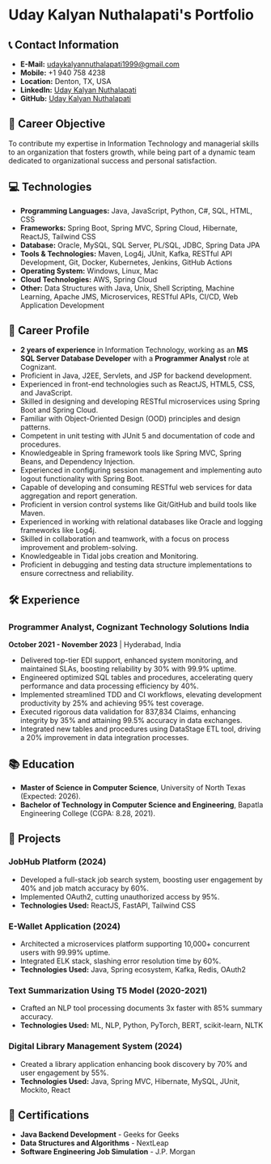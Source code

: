 # Uday Kalyan Nuthalapati's Portfolio


## 📞 **Contact Information**
- **E-Mail:** udaykalyannuthalapati1999@gmail.com
- **Mobile:** +1 940 758 4238
- **Location:** Denton, TX, USA
- **LinkedIn:** [Uday Kalyan Nuthalapati](https://www.linkedin.com/in/uday-kalyan-nuthalapati/)
- **GitHub:** [Uday Kalyan Nuthalapati](https://github.com/UdayKalyanN/UdayKalyanN)

## 🎯 **Career Objective**
To contribute my expertise in Information Technology and managerial skills to an organization that fosters growth, while being part of a dynamic team dedicated to organizational success and personal satisfaction.

## 💻 **Technologies**
- **Programming Languages:** Java, JavaScript, Python, C#, SQL, HTML, CSS
- **Frameworks:** Spring Boot, Spring MVC, Spring Cloud, Hibernate, ReactJS, Tailwind CSS
- **Database:** Oracle, MySQL, SQL Server, PL/SQL, JDBC, Spring Data JPA
- **Tools & Technologies:** Maven, Log4j, JUnit, Kafka, RESTful API Development, Git, Docker, Kubernetes, Jenkins, GitHub Actions
- **Operating System:** Windows, Linux, Mac
- **Cloud Technologies:** AWS, Spring Cloud
- **Other:** Data Structures with Java, Unix, Shell Scripting, Machine Learning, Apache JMS, Microservices, RESTful APIs, CI/CD, Web Application Development

## 🚀 **Career Profile**
- **2 years of experience** in Information Technology, working as an **MS SQL Server Database Developer** with a **Programmer Analyst** role at Cognizant.
- Proficient in Java, J2EE, Servlets, and JSP for backend development.
- Experienced in front-end technologies such as ReactJS, HTML5, CSS, and JavaScript.
- Skilled in designing and developing RESTful microservices using Spring Boot and Spring Cloud.
- Familiar with Object-Oriented Design (OOD) principles and design patterns.
- Competent in unit testing with JUnit 5 and documentation of code and procedures.
- Knowledgeable in Spring framework tools like Spring MVC, Spring Beans, and Dependency Injection.
- Experienced in configuring session management and implementing auto logout functionality with Spring Boot.
- Capable of developing and consuming RESTful web services for data aggregation and report generation.
- Proficient in version control systems like Git/GitHub and build tools like Maven.
- Experienced in working with relational databases like Oracle and logging frameworks like Log4j.
- Skilled in collaboration and teamwork, with a focus on process improvement and problem-solving.
- Knowledgeable in Tidal jobs creation and Monitoring.
- Proficient in debugging and testing data structure implementations to ensure correctness and reliability.

## 🛠️ **Experience**
### Programmer Analyst, Cognizant Technology Solutions India
**October 2021 - November 2023** | Hyderabad, India
- Delivered top-tier EDI support, enhanced system monitoring, and maintained SLAs, boosting reliability by 30% with 99.9% uptime.
- Engineered optimized SQL tables and procedures, accelerating query performance and data processing efficiency by 40%.
- Implemented streamlined TDD and CI workflows, elevating development productivity by 25% and achieving 95% test coverage.
- Executed rigorous data validation for 837,834 Claims, enhancing integrity by 35% and attaining 99.5% accuracy in data exchanges.
- Integrated new tables and procedures using DataStage ETL tool, driving a 20% improvement in data integration processes.

## 📚 **Education**
- **Master of Science in Computer Science**, University of North Texas (Expected: 2026).
- **Bachelor of Technology in Computer Science and Engineering**, Bapatla Engineering College (CGPA: 8.28, 2021).

## 🚀 **Projects**
### JobHub Platform (2024)
- Developed a full-stack job search system, boosting user engagement by 40% and job match accuracy by 60%.
- Implemented OAuth2, cutting unauthorized access by 95%.
- **Technologies Used:** ReactJS, FastAPI, Tailwind CSS

### E-Wallet Application (2024)
- Architected a microservices platform supporting 10,000+ concurrent users with 99.99% uptime.
- Integrated ELK stack, slashing error resolution time by 60%.
- **Technologies Used:** Java, Spring ecosystem, Kafka, Redis, OAuth2

### Text Summarization Using T5 Model (2020-2021)
- Crafted an NLP tool processing documents 3x faster with 85% summary accuracy.
- **Technologies Used:** ML, NLP, Python, PyTorch, BERT, scikit-learn, NLTK

### Digital Library Management System (2024)
- Created a library application enhancing book discovery by 70% and user engagement by 55%.
- **Technologies Used:** Java, Spring MVC, Hibernate, MySQL, JUnit, Mockito, React

## 📜 **Certifications**
- **Java Backend Development** - Geeks for Geeks
- **Data Structures and Algorithms** - NextLeap
- **Software Engineering Job Simulation** - J.P. Morgan
